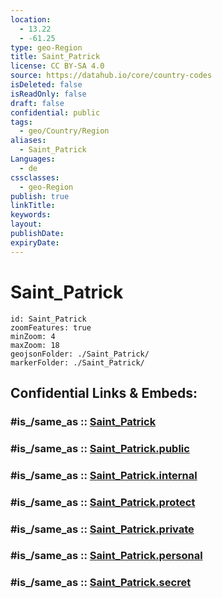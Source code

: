 ```yaml
---
location:
  - 13.22
  - -61.25
type: geo-Region
title: Saint_Patrick
license: CC BY-SA 4.0
source: https://datahub.io/core/country-codes
isDeleted: false
isReadOnly: false
draft: false
confidential: public
tags:
  - geo/Country/Region
aliases:
  - Saint_Patrick
Languages:
  - de
cssclasses:
  - geo-Region
publish: true
linkTitle:
keywords:
layout:
publishDate:
expiryDate:
---
```


# Saint_Patrick

```leaflet
id: Saint_Patrick
zoomFeatures: true 
minZoom: 4 
maxZoom: 18
geojsonFolder: ./Saint_Patrick/
markerFolder: ./Saint_Patrick/
```


## Confidential Links & Embeds: 

### #is_/same_as :: [Saint_Patrick](/_Standards/Earth/Continent/America~Caribbean/Saint_Vincent_and_Grenadines/Counties/Saint_Patrick.md) 

### #is_/same_as :: [Saint_Patrick.public](/_public/Earth/Continent/America~Caribbean/Saint_Vincent_and_Grenadines/Counties/Saint_Patrick.public.md) 

### #is_/same_as :: [Saint_Patrick.internal](/_internal/Earth/Continent/America~Caribbean/Saint_Vincent_and_Grenadines/Counties/Saint_Patrick.internal.md) 

### #is_/same_as :: [Saint_Patrick.protect](/_protect/Earth/Continent/America~Caribbean/Saint_Vincent_and_Grenadines/Counties/Saint_Patrick.protect.md) 

### #is_/same_as :: [Saint_Patrick.private](/_private/Earth/Continent/America~Caribbean/Saint_Vincent_and_Grenadines/Counties/Saint_Patrick.private.md) 

### #is_/same_as :: [Saint_Patrick.personal](/_personal/Earth/Continent/America~Caribbean/Saint_Vincent_and_Grenadines/Counties/Saint_Patrick.personal.md) 

### #is_/same_as :: [Saint_Patrick.secret](/_secret/Earth/Continent/America~Caribbean/Saint_Vincent_and_Grenadines/Counties/Saint_Patrick.secret.md)

